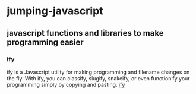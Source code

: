 # jumping-javascript

## javascript functions and libraries to make programming easier

### ify
ify is a Javascript utility for making programming and filename changes on the fly.
With ify, you can classify, slugify, snakeify, or even functionify your programming simply by copying and pasting.
[ify](https://github.com/kevinfry/jumping-javascript/blob/master/ify.html)
